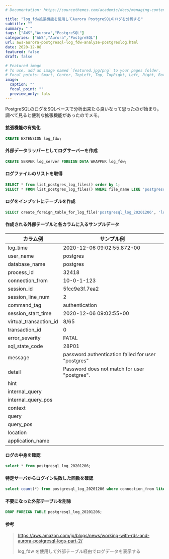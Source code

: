 ```yaml
---
# Documentation: https://sourcethemes.com/academic/docs/managing-content/

title: "log_fdw拡張機能を使用してAurora PostgreSQLのログを分析する"
subtitle: ""
summary: " "
tags: ["AWS","Aurora","PostgreSQL"]
categories: ["AWS","Aurora","PostgreSQL"]
url: aws-aurora-postgresql-log_fdw-analyze-postgreslog.html
date: 2020-12-08
featured: false
draft: false

# Featured image
# To use, add an image named `featured.jpg/png` to your pages folder.
# Focal points: Smart, Center, TopLeft, Top, TopRight, Left, Right, BottomLeft, Bottom, BottomRight.
image:
  caption: ""
  focal_point: ""
  preview_only: fals
---
```


PostgreSQLのログをSQLベースで分析出来たら良いなって思ったのが始まり。調べて見ると便利な拡張機能があったのでメモ。

#### 拡張機能の有効化

```sql
CREATE EXTENSION log_fdw;
```

#### 外部データラッパーとしてログサーバーを作成

```sql
CREATE SERVER log_server FOREIGN DATA WRAPPER log_fdw;
```

#### ログファイルのリストを取得

```sql
SELECT * from list_postgres_log_files() order by 1;
SELECT * FROM list_postgres_log_files() WHERE file_name LIKE 'postgresql.log.%.csv' ORDER BY 1 DESC;
```

#### ログをインプットにテーブルを作成

```sql
SELECT create_foreign_table_for_log_file('postgresql_log_20201206', 'log_server', 'postgresql.log.2020-12-06.csv');  
```

#### 作成される外部テーブルと各カラムに入るサンプルデータ

| カラム例               | サンプル例                                         |
| ---------------------- | -------------------------------------------------- |
| log_time               | 2020-12-06 09:02:55.872+00                         |
| user_name              | postgres                                           |
| database_name          | postgres                                           |
| process_id             | 32418                                              |
| connection_from        | 10-0-1-123                                         |
| session_id             | 5fcc9e3f.7ea2                                      |
| session_line_num       | 2                                                  |
| command_tag            | authentication                                     |
| session_start_time     | 2020-12-06 09:02:55+00                             |
| virtual_transaction_id | 8/65                                               |
| transaction_id         | 0                                                  |
| error_severity         | FATAL                                              |
| sql_state_code         | 28P01                                              |
| message                | password authentication failed for user "postgres" |
| detail                 | Password does not match for user "postgres".       |
| hint                   |                                                    |
| internal_query         |                                                    |
| internal_query_pos     |                                                    |
| context                |                                                    |
| query                  |                                                    |
| query_pos              |                                                    |
| location               |                                                    |
| application_name       |                                                    |

#### ログの中身を確認

```sql
select * from postgresql_log_20201206;
```

#### 特定サーバからログイン失敗した回数を確認

```sql
select count(*) from postgresql_log_20201206 where connection_from like '10.0.1.123%' and message like '%password authentication failed %';
```

#### 不要になった外部テーブルを削除

```sql
DROP FOREIGN TABLE postgresql_log_20201206;
```

#### 参考

> https://aws.amazon.com/jp/blogs/news/working-with-rds-and-aurora-postgresql-logs-part-2/
>
> log_fdw を使用して外部テーブル経由でログデータを表示する


